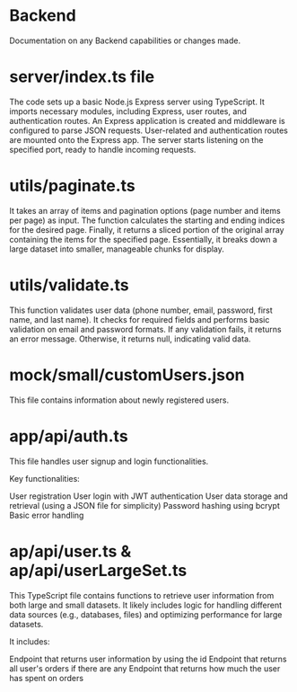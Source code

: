 # Backend

Documentation on any Backend capabilities or changes made.

# server/index.ts file

The code sets up a basic Node.js Express server using TypeScript.
It imports necessary modules, including Express, user routes, and authentication routes.
An Express application is created and middleware is configured to parse JSON requests.
User-related and authentication routes are mounted onto the Express app.
The server starts listening on the specified port, ready to handle incoming requests.

# utils/paginate.ts

It takes an array of items and pagination options (page number and items per page) as input.
The function calculates the starting and ending indices for the desired page.
Finally, it returns a sliced portion of the original array containing the items for the specified page.
Essentially, it breaks down a large dataset into smaller, manageable chunks for display.

# utils/validate.ts

This function validates user data (phone number, email, password, first name, and last name). It checks for required fields and performs basic validation on email and password formats. If any validation fails, it returns an error message. Otherwise, it returns null, indicating valid data.

# mock/small/customUsers.json

This file contains information about newly registered users.

# app/api/auth.ts

This file handles user signup and login functionalities.

Key functionalities:

User registration
User login with JWT authentication
User data storage and retrieval (using a JSON file for simplicity)
Password hashing using bcrypt
Basic error handling

# ap/api/user.ts & ap/api/userLargeSet.ts

This TypeScript file contains functions to retrieve user information from both large and small datasets.
It likely includes logic for handling different data sources (e.g., databases, files)
and optimizing performance for large datasets.

It includes:

Endpoint that returns user information by using the id
Endpoint that returns all user's orders if there are any
Endpoint that returns how much the user has spent on orders

